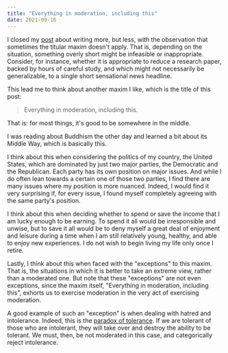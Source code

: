```yaml
---
title: "Everything in moderation, including this"
date: 2021-09-16
---
```


I closed my [post][1] about writing more, but less, with the observation that sometimes the titular maxim doesn't apply. That is, depending on the situation, something overly short might be infeasible or inappropriate. Consider, for instance, whether it is appropriate to reduce a research paper, backed by hours of careful study, and which might not necessarily be generalizable, to a single short sensational news headline.

This lead me to think about another maxim I like, which is the title of this post:

> Everything in moderation, including this.

That is: for most things, it's good to be somewhere in the middle.

I was reading about Buddhism the other day and learned a bit about its Middle Way, which is basically this.

I think about this when considering the politics of my country, the United States, which are dominated by just two major parties, the Democratic and the Republican. Each party has its own position on major issues. And while I do often lean towards a certain one of those two parties, I find there are many issues where my position is more nuanced. Indeed, I would find it very surprising if, for every issue, I found myself completely agreeing with the same party's position.

I think about this when deciding whether to spend or save the income that I am lucky enough to be earning. To spend it all would be irresponsible and unwise, but to save it all would be to deny myself a great deal of enjoyment and leisure during a time when I am still relatively young, healthy, and able to enjoy new experiences. I do not wish to begin living my life only once I retire.

Lastly, I think about this when faced with the "exceptions" to this maxim. That is, the situations in which it is better to take an extreme view, rather than a moderated one. But note that these "exceptions" are not even exceptions, since the maxim itself, "Everything in moderation, including this", exhorts us to exercise moderation in the very act of exercising moderation.

A good example of such an "exception" is when dealing with hatred and intolerance. Indeed, this is the [paradox of tolerance][2]. If we are tolerant of those who are intolerant, they will take over and destroy the ability to be tolerant. We must, then, be not moderated in this case, and categorically reject intolerance.

[1]: /posts/write-more-but-less/
[2]: https://en.wikipedia.org/wiki/Paradox_of_tolerance
